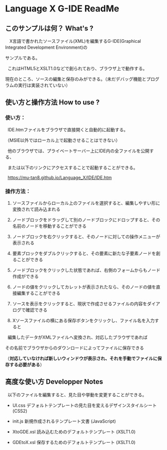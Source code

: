 # Language X G-IDE ReadMe

## このサンプルは何？ What's ?

  　X言語で書かれたソースファイル(XML)を編集するG-IDE(Graphical Integrated Development Environment)の
   
   サンプルである。
    
   これはHTML5とXSLT1.0などで創られており、ブラウザ上で動作する。
    
   現在のところ、ソースの編集と保存のみができる。（未だデバッグ機能とプログラムの実行は実装されていない）

## 使い方と操作方法 How to use ?

### 使い方：

   IDE.htmファイルをブラウザで直接開くと自動的に起動する。
     
   （MSIE以外ではローカル上で起動させることはできない）
     
   他のブラウザでは、プライベートサーバー上にIDE内の全ファイルを公開する、
     
   または以下のリンクにアクセスすることで起動することができる。
     
   https://mu-tan8.github.io/Language_X/IDE/IDE.htm
     
     
### 操作方法：
     
1. ソースファイルからローカル上のファイルを選択すると、編集しやすい形に変換されて読み込まれる

2. ノードブロックをドラッグして別のノードブロックにドロップすると、その名前のノードを移動することができる

3. ノードブロックを右クリックすると、そのノードに対しての操作メニューが表示される

4. 要素ブロックをダブルクリックすると、その要素に新たな子要素ノードを創ることができる

5. ノードブロックをクリックした状態であれば、右側のフォームからもノード作成ができる

6. ノードの値をクリックしてカレットが表示されたなら、そのノードの値を直接編集することができる

7. ソースを表示をクリックすると、現状で作成させるファイルの内容をダイアログで確認できる

8. Xソースファイルの横にある保存ボタンをクリックし、ファイル名を入力すると

   編集したデータがXMLファイルへ変換され、対応したブラウザであれば

   その名前でブラウザからのダウンロードによってファイルに保存できる

   （__対応していなければ新しいウィンドウが表示され、それを手動でファイルに保存する必要がある__）


## 高度な使い方 Developper Notes

   以下のファイルを編集すると、見た目や挙動を変更することができる。

* UI.css デフォルトテンプレートの見た目を変えるデザインスタイルシート (CSS2)
       
* init.js 新規作成されるテンプレート文書 (JavaScript)
       
* XtoGDE.xsl 読み込むためのデフォルトテンプレート (XSLT1.0)
       
* GDEtoX.xsl 保存するためのデフォルトテンプレート (XSLT1.0)

